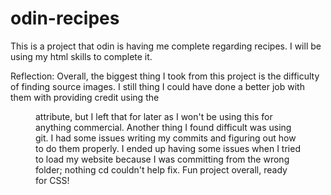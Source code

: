 # odin-recipes
This is a project that odin is having me complete regarding recipes. I will be using my html skills to complete it.

Reflection:
Overall, the biggest thing I took from this project is the difficulty of finding source images. I still thing I could have done a better job with them with providing credit using the <figure> attribute, but I left that for later as I won't be using this for anything commercial.
Another thing I found difficult was using git. I had some issues writing my commits and figuring out how to do them properly. I ended up having some issues when I tried to load my website because I was committing from the wrong folder; nothing cd couldn't help fix. Fun project overall, ready for CSS!